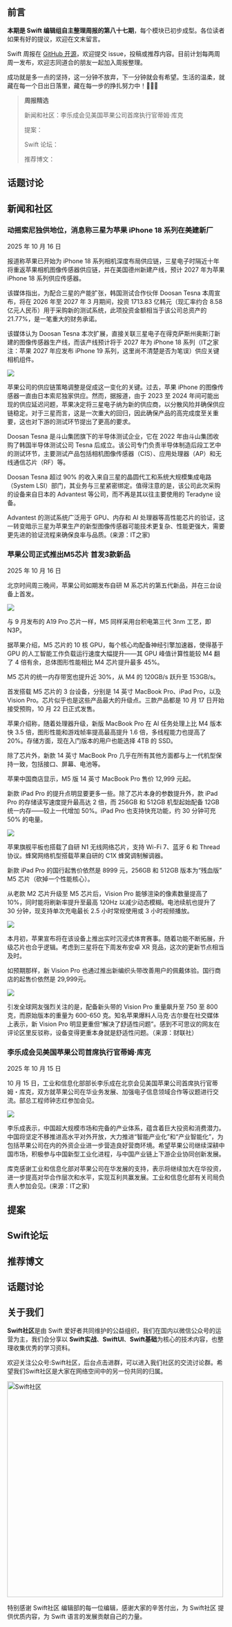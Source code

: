 ## 前言

**本期是 Swift 编辑组自主整理周报的第八十七期**，每个模块已初步成型。各位读者如果有好的提议，欢迎在文末留言。

Swift 周报在 [GitHub 开源](https://github.com/SwiftCommunityRes/SwiftWeekly "SwiftWeekly")，欢迎提交 issue，投稿或推荐内容。目前计划每两周周一发布，欢迎志同道合的朋友一起加入周报整理。

成功就是多一点的坚持，这一分钟不放弃，下一分钟就会有希望。生活的温柔，就藏在每一个日出日落里，藏在每一步的挣扎努力中！👊👊👊

> **周报精选**
>
> 新闻和社区：李乐成会见美国苹果公司首席执行官蒂姆·库克
> 
> 提案：
> 
> Swift 论坛：
>
> 推荐博文：
>

## 话题讨论

## 新闻和社区  

### 动摇索尼独供地位，消息称三星为苹果 iPhone 18 系列在美建新厂

2025 年 10 月 16 日

报道称苹果已开始为 iPhone 18 系列相机深度布局供应链，三星电子时隔近十年将重返苹果相机图像传感器供应链，并在美国德州新建产线，预计 2027 年为苹果 iPhone 18 系列供应传感器。

该媒体指出，为配合三星的产能扩张，韩国测试合作伙伴 Doosan Tesna 本周宣布，将在 2026 年至 2027 年 3 月期间，投资 1713.83 亿韩元（现汇率约合 8.58 亿元人民币）用于采购新的测试系统，此项投资金额相当于该公司总资产的 21.77%，是一笔重大的财务承诺。

该媒体认为 Doosan Tesna 本次扩展，直接关联三星电子在得克萨斯州奥斯汀新建的图像传感器生产线，而该产线预计将于 2027 年为 iPhone 18 系列（IT之家注：苹果 2027 年应发布 iPhone 19 系列，这里尚不清楚是否为笔误）供应关键相机组件。

![](https://pics1.baidu.com/feed/c2cec3fdfc0392456ca9d272e91c3bd27c1e25c3.jpeg@f_auto?token=9e1267eb8fe923a338999991b99ee3a7)

苹果公司的供应链策略调整是促成这一变化的关键。过去，苹果 iPhone 的图像传感器一直由日本索尼独家供应。然而，据报道，由于 2023 至 2024 年间可能出现的供应延迟问题，苹果决定将三星电子纳为新的供应商，以分散风险并确保供应链稳定。对于三星而言，这是一次重大的回归，因此确保产品的高完成度至关重要，这也对下游的测试环节提出了更高的要求。

Doosan Tesna 是斗山集团旗下的半导体测试企业，它在 2022 年由斗山集团收购了韩国半导体测试公司 Tesna 后成立。该公司专门负责半导体制造后段工艺中的测试环节，主要测试产品包括相机图像传感器（CIS）、应用处理器（AP）和无线通信芯片（RF）等。

Doosan Tesna 超过 90% 的收入来自三星的晶圆代工和系统大规模集成电路（System LSI）部门，其业务与三星紧密绑定。值得注意的是，该公司此次采购的设备来自日本的 Advantest 等公司，而不再是其以往主要使用的 Teradyne 设备。

Advantest 的测试系统广泛用于 GPU、内存和 AI 处理器等高性能芯片的验证，这一转变暗示三星为苹果生产的新型图像传感器可能技术更复杂、性能更强大，需要更先进的验证流程来确保良率与品质。(来源：IT之家)

### 苹果公司正式推出M5芯片 首发3款新品

2025 年 10 月 16 日

北京时间周三晚间，苹果公司如期发布自研 M 系芯片的第五代新品，并在三台设备上首发。

![](https://pics7.baidu.com/feed/95eef01f3a292df5c928c37dc922c37035a87396.jpeg@f_auto?token=7b789b18dfab5b5f275a9e7ba99f439c)

与 9 月发布的 A19 Pro 芯片一样，M5 同样采用台积电第三代 3nm 工艺，即 N3P。

据苹果介绍，M5 芯片的 10 核 GPU，每个核心均配备神经引擎加速器，使得基于 GPU 的人工智能工作负载运行速度大幅提升——其 GPU 峰值计算性能较 M4 翻了 4 倍有余，总体图形性能相比 M4 芯片提升最多 45%。

M5 芯片的统一内存带宽也提升近 30%，从 M4 的 120GB/s 跃升至 153GB/s。

首发搭载 M5 芯片的 3 台设备，分别是 14 英寸 MacBook Pro、iPad Pro，以及 Vision Pro。芯片似乎也是这些产品最大的升级点。三款产品都是 10 月 17 日开始接受预购，10 月 22 日正式发售。

苹果介绍称，随着处理器升级，新版 MacBook Pro 在 AI 任务处理上比 M4 版本快 3.5 倍，图形性能和游戏帧率提高最高提升 1.6 倍，多线程能力也提高了 20%。存储方面，现在入门版本的用户也能选择 4TB 的 SSD。

除了芯片外，新款 14 英寸 MacBook Pro 几乎在所有其他方面都与上一代机型保持一致，包括接口、屏幕、电池等。

苹果中国商店显示，M5 版 14 英寸 MacBook Pro 售价 12,999 元起。

新款 iPad Pro 的提升点明显要更多一些。除了芯片本身的参数提升外，款 iPad Pro 的存储读写速度提升最高达 2 倍，而 256GB 和 512GB 机型起始配备 12GB 统一内存——较上一代增加 50%。iPad Pro 也支持快充功能，约 30 分钟可充 50% 的电量。

![](https://pics0.baidu.com/feed/ac4bd11373f082025d5a70883ee864fdaa641b64.jpeg@f_auto?token=fcf9e758b28f757e308f17cb763a953b)

苹果旗舰平板也搭载了自研 N1 无线网络芯片，支持 Wi-Fi 7、蓝牙 6 和 Thread 协议。蜂窝网络机型搭载苹果自研的 C1X 蜂窝调制解调器。

新款 iPad Pro 的国行起售价依然是 8999 元，256GB 和 512GB 版本为“残血版” M5 芯片（砍掉一个性能核心）。

从老款 M2 芯片升级至 M5 芯片后，Vision Pro 能够渲染的像素数量提高了 10%，同时能将刷新率提升至最高 120Hz 以减少动态模糊。电池续航也提升了 30 分钟，现支持单次充电最长 2.5 小时常规使用或 3 小时视频播放。

![](https://pics3.baidu.com/feed/38dbb6fd5266d016ca90ad73e2384b1734fa3587.jpeg@f_auto?token=777e3b2d42666d131722eb648ba8bedc)

本月初，苹果宣布将在该设备上推出实时沉浸式体育赛事。随着功能不断拓展，升级芯片也合乎逻辑。考虑到三星将在下周发布安卓 XR 竞品，这次的更新节点相当及时。

如预期那样，新 Vision Pro 也通过推出新编织头带改善用户的佩戴体验。国行商店的起售价依然是 29,999元。

![](https://pics1.baidu.com/feed/d000baa1cd11728b0359db0149ef5cdec3fd2c44.jpeg@f_auto?token=2efb4132046852d13c77fc24545087cc)

引发全球网友强烈关注的是，配备新头带的 Vision Pro 重量飙升至 750 至 800 克，而原始版本的重量为 600-650 克。知名苹果爆料人马克·古尔曼在社交媒体上表示，新 Vision Pro 明显更重但“解决了舒适性问题”。感到不可思议的网友在评论区里反驳称，设备变得更重本身就是舒适性问题。（来源：财联社）

### 李乐成会见美国苹果公司首席执行官蒂姆·库克

2025 年 10 月 15 日

10 月 15 日，工业和信息化部部长李乐成在北京会见美国苹果公司首席执行官蒂姆・库克，双方就苹果公司在华业务发展、加强电子信息领域合作等议题进行交流。部总工程师钟志红参加会见。

![](https://pics3.baidu.com/feed/f3d3572c11dfa9ecae19e10e87306913908fc1e1.jpeg@f_auto?token=dd0e953a4e3b4305d8df1b4679db0f82)

李乐成表示，中国超大规模市场和完备的产业体系，蕴含着巨大投资和消费潜力。中国将坚定不移推进高水平对外开放，大力推进“智能产业化”和“产业智能化”，为包括苹果公司在内的外资企业进一步营造良好营商环境。希望苹果公司继续深耕中国市场，积极参与中国新型工业化进程，与中国产业链上下游企业协同创新发展。

库克感谢工业和信息化部对苹果公司在华发展的支持，表示将继续加大在华投资，进一步提高对华合作层次和水平，实现互利共赢发展。工业和信息化部有关司局负责人参加会见。(来源：IT之家)

## 提案


## Swift论坛


## 推荐博文


## 话题讨论


## 关于我们

**Swift社区**是由 Swift 爱好者共同维护的公益组织，我们在国内以微信公众号的运营为主，我们会分享以 **Swift实战**、**SwiftUl**、**Swift基础**为核心的技术内容，也整理收集优秀的学习资料。

欢迎关注公众号:Swift社区，后台点击进群，可以进入我们社区的交流讨论群。希望我们Swift社区是大家在网络空间中的另一份共同的归属。

<img width="500" alt="Swift社区" src="https://user-images.githubusercontent.com/24238160/132703149-34121c6c-fd18-491c-a697-58a0fabf3060.png">

特别感谢 Swift社区 编辑部的每一位编辑，感谢大家的辛苦付出，为 Swift社区 提供优质内容，为 Swift 语言的发展贡献自己的力量。
